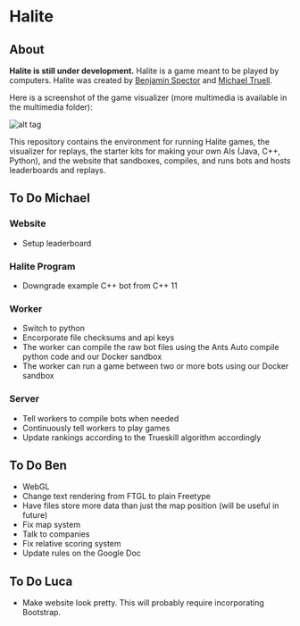 # Halite

## About
**Halite is still under development.** Halite is a game meant to be played by computers. Halite was created by [Benjamin Spector](https://github.com/Sydriax "Benjamin Spector") and [Michael Truell](https://github.com/truell20 "Michael Truell").

Here is a screenshot of the game visualizer (more multimedia is available in the multimedia folder):

![alt tag](https://raw.github.com/Sydriax/Halite/master/multimedia/Visualizer.png)

This repository contains the environment for running Halite games, the visualizer for replays, the starter kits for making your own AIs (Java, C++, Python), and the website that sandboxes, compiles, and runs bots and hosts leaderboards and replays.

## To Do Michael

### Website
- Setup leaderboard

### Halite Program
- Downgrade example C++ bot from C++ 11  

### Worker
- Switch to python
- Encorporate file checksums and api keys
- The worker can compile the raw bot files using the Ants Auto compile python code and our Docker sandbox
- The worker can run a game between two or more bots using our Docker sandbox

### Server
- Tell workers to compile bots when needed
- Continuously tell workers to play games
- Update rankings according to the Trueskill algorithm accordingly

## To Do Ben
- WebGL
- Change text rendering from FTGL to plain Freetype
- Have files store more data than just the map position (will be useful in future)
- Fix map system
- Talk to companies
- Fix relative scoring system
- Update rules on the Google Doc

## To Do Luca
- Make website look pretty. This will probably require incorporating Bootstrap.
